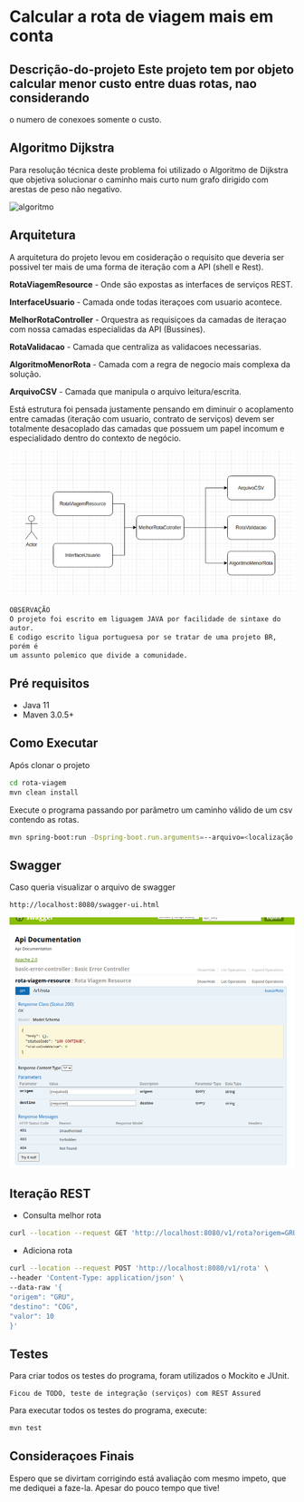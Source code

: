 # Calcular a rota de viagem mais em conta

## Descrição-do-projeto Este projeto tem por objeto calcular menor custo entre duas rotas, nao considerando 
o numero de conexoes somente o custo.

## Algoritmo Dijkstra
Para resolução técnica deste problema foi utilizado o Algoritmo de Dijkstra
que objetiva solucionar o caminho mais curto num grafo dirigido com arestas
de peso não negativo.


![algoritmo](https://www.eximiaco.tech/wp-content/uploads/sites/2/2019/06/grafo.jpg)

## Arquitetura
A arquitetura do projeto levou em cosideração o requisito que deveria ser possivel 
ter mais de uma forma de iteração com a API (shell e Rest).

<b>RotaViagemResource</b> - Onde são expostas as interfaces de serviços REST.

<b>InterfaceUsuario</b> - Camada onde todas iteraçoes com usuario acontece.

<b>MelhorRotaController</b> - Orquestra as requisiçoes da camadas de iteraçao com nossa
camadas especialidas da API (Bussines).

<b>RotaValidacao</b> - Camada que centraliza as validacoes necessarias.

<b>AlgoritmoMenorRota</b> - Camada com a regra de negocio mais complexa da solução.

<b>ArquivoCSV</b> - Camada que manipula o arquivo leitura/escrita.

Está estrutura foi pensada justamente pensando em diminuir o acoplamento entre camadas 
(iteração com usuario, contrato de serviços) devem ser totalmente desacoplado das camadas que 
possuem um papel incomum e especialidado dentro do contexto de negócio.

![algoritmo](./rota-viagem.png)

```
OBSERVAÇÃO
O projeto foi escrito em liguagem JAVA por facilidade de sintaxe do autor.
E codigo escrito ligua portuguesa por se tratar de uma projeto BR, porém é
um assunto polemico que divide a comunidade.
```
## Pré requisitos
- Java 11
- Maven 3.0.5+

## Como Executar
Após clonar o projeto
```sh
cd rota-viagem
mvn clean install
```
Execute o programa passando por parâmetro um caminho válido de um csv contendo as rotas.
```sh
mvn spring-boot:run -Dspring-boot.run.arguments=--arquivo=<localização do arquivo>
```

## Swagger
Caso queria visualizar o arquivo de swagger
```sh
http://localhost:8080/swagger-ui.html
```
![swagger](./swagger.png)

## Iteração REST

- Consulta melhor rota
```sh
curl --location --request GET 'http://localhost:8080/v1/rota?origem=GRU&destino=CDG'
```
- Adiciona rota
```sh
curl --location --request POST 'http://localhost:8080/v1/rota' \
--header 'Content-Type: application/json' \
--data-raw '{
"origem": "GRU",
"destino": "COG",
"valor": 10
}'
```
## Testes
Para criar todos os testes do programa, foram utilizados o Mockito e JUnit.
```
Ficou de TODO, teste de integração (serviços) com REST Assured
```

Para executar todos os testes do programa, execute:
```sh
mvn test
```
## Consideraçoes Finais
Espero que se divirtam corrigindo está avaliação com mesmo impeto, que me
dediquei a faze-la. Apesar do pouco tempo que tive!
